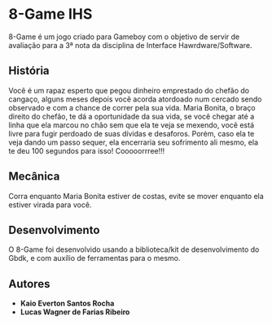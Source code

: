 # 8-Game IHS
  8-Game é um jogo criado para Gameboy com o objetivo de servir de avaliação para a 3ª nota da disciplina de Interface Hawrdware/Software.

## História
  Você é um rapaz esperto que pegou dinheiro emprestado do chefão do cangaço, alguns meses depois você acorda atordoado num cercado sendo observado e com a chance de correr pela sua vida.
  Maria Bonita, o braço direito do chefão, te dá a oportunidade da sua vida, se você chegar até a linha que ela marcou no chão sem que ela te veja se mexendo, você está livre para fugir perdoado de suas dívidas e desaforos. Porém, caso ela te veja dando um passo sequer, ela encerraria seu sofrimento ali mesmo, ela te deu 100 segundos para isso! Cooooorrree!!!

## Mecânica 
  Corra enquanto Maria Bonita estiver de costas, evite se mover enquanto ela estiver virada para você.

## Desenvolvimento
  O 8-Game foi desenvolvido usando a biblioteca/kit de desenvolvimento do Gbdk, e com auxílio de ferramentas para o mesmo.

## Autores
* **Kaio Everton Santos Rocha**
* **Lucas Wagner de Farias Ribeiro**
